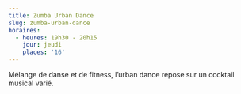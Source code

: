 ```yaml
---
title: Zumba Urban Dance
slug: zumba-urban-dance
horaires:
  - heures: 19h30 - 20h15
    jour: jeudi
    places: '16'
---
```

Mélange de danse et de fitness, l’urban dance repose sur un cocktail musical varié.
